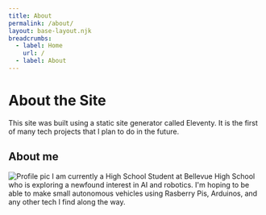 ```yaml
---
title: About
permalink: /about/
layout: base-layout.njk
breadcrumbs:
  - label: Home
    url: /
  - label: About
---
```


# About the Site

This site was built using a static site generator called Eleventy. It is the first of many tech projects that I plan to do in the future.

## About me

<img class="image-right" src="/img/site-profile-pic.jpg" alt="Profile pic"> I am currently a High School Student at Bellevue High School who is exploring a newfound interest in AI and robotics. I'm hoping to be able to make small autonomous vehicles using Rasberry Pis, Arduinos, and any other tech I find along the way. 

